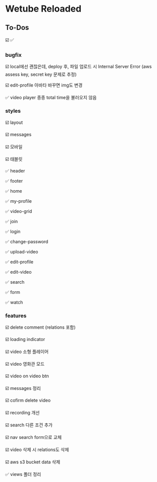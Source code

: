 # Wetube Reloaded

## To-Dos

☑️ ✅

### bugfix

☑️ local에선 괜찮은데, deploy 후, 파일 업로드 시 Internal Server Error (aws assess key, secret key 문제로 추정)

☑️ edit-profile 아바타 바꾸면 img도 변경

✅ video player 종종 total time을 불러오지 않음

### styles

☑️ layout

☑️ messages

☑️ 모바일

☑️ 태블릿

✅ header

✅ footer

✅ home

✅ my-profile

✅ video-grid

✅ join

✅ login

✅ change-password

✅ upload-video

✅ edit-profile

✅ edit-video

✅ search

✅ form

✅ watch

### features

☑️ delete comment (relations 포함)

☑️ loading indicator

☑️ video 소형 플레이어

☑️ video 영화관 모드

☑️ video on video btn

☑️ messages 정리

☑️ cofirm delete video

☑️ recording 개선

☑️ search 다른 조건 추가

☑️ nav search form으로 교체

☑️ video 삭제 시 relations도 삭제

☑️ aws s3 bucket data 삭제

✅ views 폴더 정리

